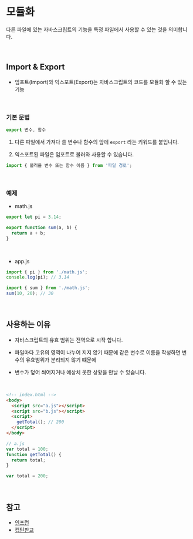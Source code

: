 # 모듈화
다른 파일에 있는 자바스크립트의 기능을 특정 파일에서 사용할 수 있는 것을 의미합니다.

<br>

## Import & Export
- 임포트(Import)와 익스포트(Export)는 자바스크립트의 코드를 모듈화 할 수 있는 기능

<br>

### 기본 문법
```js
export 변수, 함수
```
1. 다른 파일에서 가져다 쓸 변수나 함수의 앞에 `export` 라는 키워드를 붙입니다.

2. 익스포트된 파일은 임포트로 불러와 사용할 수 있습니다.
```js
import { 불러올 변수 또는 함수 이름 } from '파일 경로';
```

<br>

### 예제
- math.js
```js
export let pi = 3.14;

export function sum(a, b) {
  return a + b;
}
```
<br>

- app.js
```js
import { pi } from './math.js';
console.log(pi); // 3.14

import { sum } from './math.js';
sum(10, 20); // 30
```

<br>

## 사용하는 이유
- 자바스크립트의 유효 범위는 전역으로 시작 합니다.
- 파일마다 고유의 영역이 나누어 지지 않기 때문에 같은 변수로 이름을 작성하면 변수의 유효범위가 분리되지 않기 떄문에

- 변수가 덮어 씌어지거나 예상치 못한 상황을 만날 수 있습니다.
<br>

```html
<!-- index.html -->
<body>
  <script src="a.js"></script>
  <script src="b.js"></script>
  <script>
    getTotal(); // 200
  </script>
</body>
```
```js
// a.js
var total = 100;
function getTotal() {
  return total;
}
```

```js
var total = 200;
```

<br>

## 참고
- [인프런](https://www.inflearn.com/course/%ED%83%80%EC%9E%85%EC%8A%A4%ED%81%AC%EB%A6%BD%ED%8A%B8-%EC%9E%85%EB%AC%B8/dashboard)
- [캡틴판교](https://joshua1988.github.io/vue-camp/es6+/modules.html#%E1%84%86%E1%85%A9%E1%84%83%E1%85%B2%E1%86%AF%E1%84%92%E1%85%AA%E1%84%8B%E1%85%B4-%E1%84%91%E1%85%B5%E1%86%AF%E1%84%8B%E1%85%AD%E1%84%89%E1%85%A5%E1%86%BC)